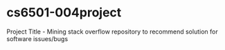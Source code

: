 # cs6501-004project
Project Title - Mining stack overflow repository to recommend solution for software issues/bugs
